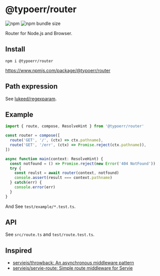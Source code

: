 # @typoerr/router

![npm](https://img.shields.io/npm/v/@typoerr/router?color=blue)
![npm bundle size](https://img.shields.io/bundlephobia/minzip/@typoerr/router)

Router for Node.js and Browser.

## Install

```
npm i @typoerr/router
```

https://www.npmjs.com/package/@typoerr/router

## Path expression

See [lukeed/regexparam](https://github.com/lukeed/regexparam).

## Example

```ts
import { route, compose, ResolveHint } from '@typoerr/router'

const router = compose([
  route('GET', '/', (ctx) => ctx.pathname),
  route('GET', '/err', (ctx) => Promise.reject(ctx.pathname)),
])

async function main(context: ResolveHint) {
  const notfound = () => Promise.reject(new Error('404 NotFound'))
  try {
    const reulst = await router(context, notfound)
    console.assert(result === context.pathname)
  } catch(err) {
    console.error(err)
  }
}
```

And See `test/example/*.test.ts`.

## API

See `src/route.ts` and `test/route.test.ts`.

## Inspired

- [serviejs/throwback: An asynchronous middleware pattern](https://github.com/serviejs/throwback)
- [serviejs/servie-route: Simple route middleware for Servie](https://github.com/serviejs/servie-route)
